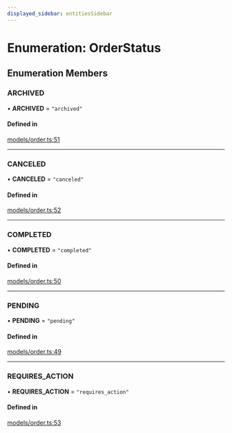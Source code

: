 ```yaml
---
displayed_sidebar: entitiesSidebar
---
```


# Enumeration: OrderStatus

## Enumeration Members

### ARCHIVED

• **ARCHIVED** = ``"archived"``

#### Defined in

[models/order.ts:51](https://github.com/medusajs/medusa/blob/c4c83c971/packages/medusa/src/models/order.ts#L51)

___

### CANCELED

• **CANCELED** = ``"canceled"``

#### Defined in

[models/order.ts:52](https://github.com/medusajs/medusa/blob/c4c83c971/packages/medusa/src/models/order.ts#L52)

___

### COMPLETED

• **COMPLETED** = ``"completed"``

#### Defined in

[models/order.ts:50](https://github.com/medusajs/medusa/blob/c4c83c971/packages/medusa/src/models/order.ts#L50)

___

### PENDING

• **PENDING** = ``"pending"``

#### Defined in

[models/order.ts:49](https://github.com/medusajs/medusa/blob/c4c83c971/packages/medusa/src/models/order.ts#L49)

___

### REQUIRES\_ACTION

• **REQUIRES\_ACTION** = ``"requires_action"``

#### Defined in

[models/order.ts:53](https://github.com/medusajs/medusa/blob/c4c83c971/packages/medusa/src/models/order.ts#L53)

